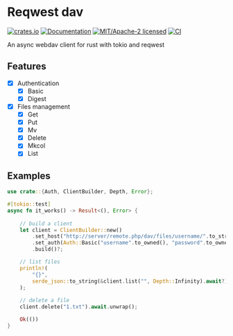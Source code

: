 Reqwest dav
============

[![crates.io](https://img.shields.io/crates/v/reqwest_dav.svg)](https://crates.io/crates/reqwest_dav)
[![Documentation](https://docs.rs/reqwest_dav/badge.svg)](https://docs.rs/reqwest_dav)
[![MIT/Apache-2 licensed](https://img.shields.io/crates/l/reqwest.svg)](./LICENSE-APACHE)
[![CI](https://github.com/niuhuan/reqwest_dav/workflows/Rust/badge.svg)](https://github.com/niuhuan/reqwest_dav/actions?query=workflow%3ARust)


An async webdav client for rust with tokio and reqwest

## Features

- [x] Authentication
  - [x] Basic
  - [x] Digest
- [x] Files management
  - [x] Get
  - [x] Put
  - [x] Mv
  - [x] Delete
  - [x] Mkcol
  - [x] List

## Examples

```rust
use crate::{Auth, ClientBuilder, Depth, Error};

#[tokio::test]
async fn it_works() -> Result<(), Error> {
  
    // build a client
    let client = ClientBuilder::new()
        .set_host("http://server/remote.php/dav/files/username/".to_string())
        .set_auth(Auth::Basic("username".to_owned(), "password".to_owned()))
        .build()?;

    // list files
    println!(
        "{}",
        serde_json::to_string(&client.list("", Depth::Infinity).await?).unwrap()
    );
  
    // delete a file
    client.delete("1.txt").await.unwrap();

    Ok(())
}
```
